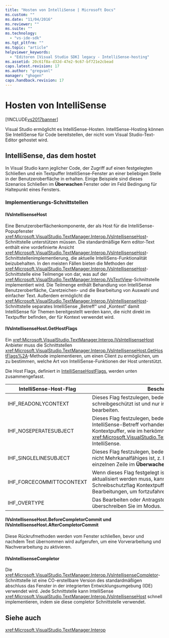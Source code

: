 ```yaml
---
title: "Hosten von IntelliSense | Microsoft Docs"
ms.custom: ""
ms.date: "11/04/2016"
ms.reviewer: ""
ms.suite: ""
ms.technology: 
  - "vs-ide-sdk"
ms.tgt_pltfrm: ""
ms.topic: "article"
helpviewer_keywords: 
  - "Editoren [Visual Studio SDK] legacy - IntelliSense-hosting"
ms.assetid: 20c61f8a-d32d-47e2-9c67-bf721e2cbead
caps.latest.revision: 17
ms.author: "gregvanl"
manager: "ghogen"
caps.handback.revision: 17
---
```

# Hosten von IntelliSense
[!INCLUDE[vs2017banner](../code-quality/includes/vs2017banner.md)]

Visual Studio ermöglicht es IntelliSense\-Hosten.  IntellSense\-Hosting können Sie IntelliSense für Code bereitstellen, der nicht vom Visual Studio\-Text\-Editor gehostet wird.  
  
## IntelliSense, das dem hostet  
 In Visual Studio kann jeglicher Code, der Zugriff auf einen festgelegten Schließen und ein Textpuffer IntelliSense\-Fenster an einer beliebigen Stelle in der Benutzeroberfläche in erhalten.  Einige Beispiele sind dieses Szenarios Schließen im **Überwachen** Fenster oder im Feld Bedingung für Haltepunkt eines Fensters.  
  
### Implementierungs\-Schnittstellen  
  
#### IVsIntellisenseHost  
 Eine Benutzeroberflächenkomponente, der als Host für die IntelliSense\-Popupfenster <xref:Microsoft.VisualStudio.TextManager.Interop.IVsIntellisenseHost>\-Schnittstelle unterstützen müssen.  Die standardmäßige Kern editor\-Text enthält eine vordefinierte Ansicht <xref:Microsoft.VisualStudio.TextManager.Interop.IVsIntellisenseHost>\-Schnittstellenimplementierung, die aktuelle IntelliSens\-Funktionalität beizubehalten.  In den meisten Fällen bieten die Methoden der <xref:Microsoft.VisualStudio.TextManager.Interop.IVsIntellisenseHost>\-Schnittstelle eine Teilmenge von dar, was auf der <xref:Microsoft.VisualStudio.TextManager.Interop.IVsTextView>\-Schnittstelle implementiert wird.  Die Teilmenge enthält Behandlung von IntelliSense Benutzeroberfläche, Caretzeichen\- und die Bearbeitung von Auswahl und einfacher Text.  Außerdem ermöglicht die <xref:Microsoft.VisualStudio.TextManager.Interop.IVsIntellisenseHost>\-Schnittstelle separates IntelliSense „Betreff“ und „Kontext“ damit IntelliSense für Themen bereitgestellt werden kann, die nicht direkt im Textpuffer befinden, der für Kontext verwendet wird.  
  
#### IVsIntellisenseHost.GetHostFlags  
 Ein <xref:Microsoft.VisualStudio.TextManager.Interop.IVsIntellisenseHost> Anbieter muss die Schnittstellen <xref:Microsoft.VisualStudio.TextManager.Interop.IVsIntellisenseHost.GetHostFlags%2A>\-Methode implementieren, um einen Client zu ermöglichen, um zu bestimmen, welche Art von IntelliSense\-Funktionen der Host unterstützt.  
  
 Die Host Flags, definiert in [IntelliSenseHostFlags](../extensibility/intellisensehostflags.md), werden unten zusammengefasst.  
  
|IntelliSense\-Host\-Flag|Beschreibung|  
|------------------------------|------------------|  
|IHF\_READONLYCONTEXT|Dieses Flag festzulegen, bedeutet, dass der Kontextpuffer schreibgeschützt ist und nur innerhalb des abhängigen Text bearbeiten.|  
|IHF\_NOSEPERATESUBJECT|Dieses Flag festzulegen, bedeutet, dass kein separates IntelliSense\-Betreff vorhanden ist.  Der Betreff ist im Kontextpuffer, wie im herkömmlichen System <xref:Microsoft.VisualStudio.TextManager.Interop.IVsTextView> IntelliSense.|  
|IHF\_SINGLELINESUBJECT|Dieses Flag festzulegen, bedeutet, dass der Antragsteller nicht Mehrkanalfähiges ist, z. B. in einer Bearbeitung der einzelnen Zeile im **Überwachen** Fenster.|  
|IHF\_FORCECOMMITTOCONTEXT|Wenn dieses Flag festgelegt ist und der Kontextpuffer aktualisiert werden muss, kann der Host das auf dem Schreibschutzflag Kontextpuffer ignoriert, und die Bearbeitungen, um fortzufahren.|  
|IHF\_OVERTYPE|Das Bearbeiten oder Antragsteller \(im Kontext\) erfolgen soll, überschreiben Sie im Modus.|  
  
#### IVsIntellisenseHost.BeforeCompletorCommit und IVsIntellisenseHost.AfterCompletorCommit  
 Diese Rückrufmethoden werden vom Fenster schließen, bevor und nachdem Text übernommen wird aufgerufen, um eine Vorverarbeitung und Nachverarbeitung zu aktivieren.  
  
#### IVsIntellisenseCompletor  
 Die <xref:Microsoft.VisualStudio.TextManager.Interop.IVsIntellisenseCompletor>\-Schnittstelle ist eine CO\-erstellbare Version des standardmäßigen abschluss das Fenster in der integrierten Entwicklungsumgebung \(IDE\) verwendet wird.  Jede Schnittstelle kann IntelliSense <xref:Microsoft.VisualStudio.TextManager.Interop.IVsIntellisenseHost> schnell implementieren, indem sie diese completor Schnittstelle verwendet.  
  
## Siehe auch  
 <xref:Microsoft.VisualStudio.TextManager.Interop>